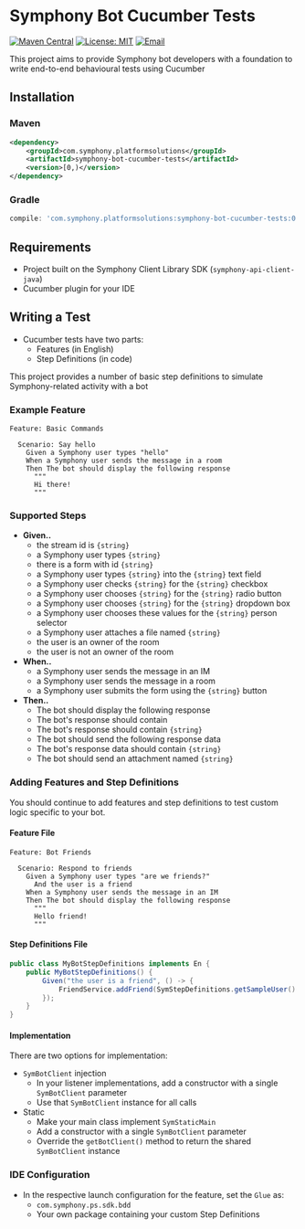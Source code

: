 # Symphony Bot Cucumber Tests

[![Maven Central](https://img.shields.io/maven-central/v/com.symphony.platformsolutions/symphony-bot-cucumber-tests-java)](https://mvnrepository.com/artifact/com.symphony.platformsolutions/symphony-bot-cucumber-tests-java) [![License: MIT](https://img.shields.io/badge/License-MIT-purple.svg)](https://opensource.org/licenses/MIT) [![Email](https://img.shields.io/static/v1?label=contact&message=email&color=darkgoldenrod)](mailto:platformsolutions@symphony.com?subject=Cucumber%20Tests)

This project aims to provide Symphony bot developers with a foundation to write end-to-end behavioural tests using Cucumber

## Installation
### Maven
```xml
<dependency>
    <groupId>com.symphony.platformsolutions</groupId>
    <artifactId>symphony-bot-cucumber-tests</artifactId>
    <version>[0,)</version>
</dependency>
```

### Gradle
```groovy
compile: 'com.symphony.platformsolutions:symphony-bot-cucumber-tests:0.+'
```

## Requirements
* Project built on the Symphony Client Library SDK (``symphony-api-client-java``)
* Cucumber plugin for your IDE

## Writing a Test
* Cucumber tests have two parts:
  * Features (in English)
  * Step Definitions (in code)

This project provides a number of basic step definitions to simulate Symphony-related activity with a bot

### Example Feature
```gherkin
Feature: Basic Commands

  Scenario: Say hello
    Given a Symphony user types "hello"
    When a Symphony user sends the message in a room
    Then The bot should display the following response
      """
      Hi there!
      """
```

### Supported Steps
* **Given..**
   * the stream id is ``{string}``
   * a Symphony user types ``{string}``
   * there is a form with id ``{string}``
   * a Symphony user types ``{string}`` into the ``{string}`` text field
   * a Symphony user checks ``{string}`` for the ``{string}`` checkbox
   * a Symphony user chooses ``{string}`` for the ``{string}`` radio button
   * a Symphony user chooses ``{string}`` for the ``{string}`` dropdown box
   * a Symphony user chooses these values for the ``{string}`` person selector
   * a Symphony user attaches a file named ``{string}``
   * the user is an owner of the room
   * the user is not an owner of the room
* **When..**
   * a Symphony user sends the message in an IM
   * a Symphony user sends the message in a room
   * a Symphony user submits the form using the ``{string}`` button
* **Then..**
   * The bot should display the following response
   * The bot's response should contain
   * The bot's response should contain ``{string}``
   * The bot should send the following response data
   * The bot's response data should contain ``{string}``
   * The bot should send an attachment named ``{string}``

### Adding Features and Step Definitions
You should continue to add features and step definitions to test custom logic specific to your bot.

#### Feature File
```gherkin
Feature: Bot Friends

  Scenario: Respond to friends
    Given a Symphony user types "are we friends?"
      And the user is a friend
    When a Symphony user sends the message in an IM
    Then The bot should display the following response
      """
      Hello friend!
      """
```

#### Step Definitions File
```java
public class MyBotStepDefinitions implements En {
    public MyBotStepDefinitions() {
        Given("the user is a friend", () -> {
            FriendService.addFriend(SymStepDefinitions.getSampleUser().getUserId());
        });
    }
}
```

#### Implementation
There are two options for implementation:
* ``SymBotClient`` injection
  * In your listener implementations, add a constructor with a single ``SymBotClient`` parameter
  * Use that ``SymBotClient`` instance for all calls
* Static
  * Make your main class implement ``SymStaticMain``
  * Add a constructor with a single ``SymBotClient`` parameter
  * Override the ``getBotClient()`` method to return the shared ``SymBotClient`` instance

### IDE Configuration
* In the respective launch configuration for the feature, set the ``Glue`` as:
  * ``com.symphony.ps.sdk.bdd``
  * Your own package containing your custom Step Definitions
